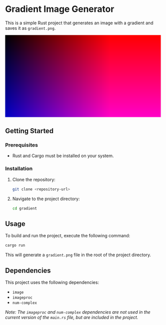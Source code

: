 # Gradient Image Generator

This is a simple Rust project that generates an image with a gradient and saves it as `gradient.png`.

![Gradient Image](./gradient.png)

## Getting Started

### Prerequisites

*   Rust and Cargo must be installed on your system.

### Installation

1.  Clone the repository:
    ```bash
    git clone <repository-url>
    ```
2.  Navigate to the project directory:
    ```bash
    cd gradient
    ```

## Usage

To build and run the project, execute the following command:

```bash
cargo run
```

This will generate a `gradient.png` file in the root of the project directory.

## Dependencies

This project uses the following dependencies:

*   `image`
*   `imageproc`
*   `num-complex`

*Note: The `imageproc` and `num-complex` dependencies are not used in the current version of the `main.rs` file, but are included in the project.*
